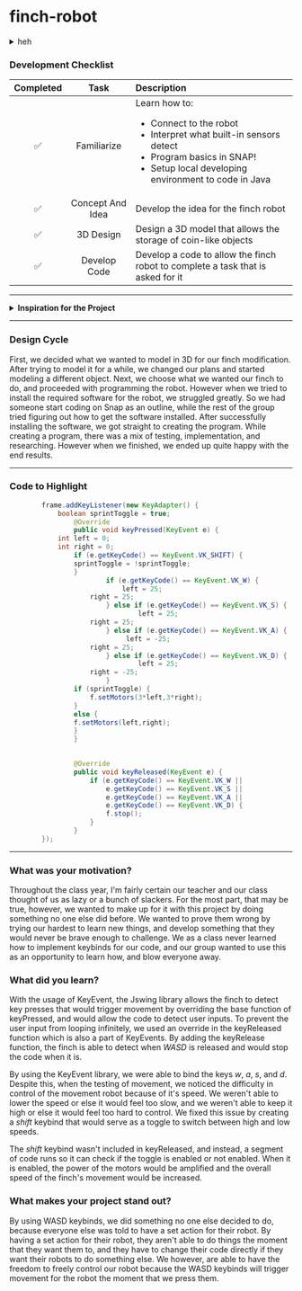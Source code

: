 # finch-robot
<details>
<summary>heh</summary>

<img src="https://preview.redd.it/does-anyone-know-the-source-of-the-zena-cat-images-outside-v0-atue5kweyahd1.jpeg?width=640&crop=smart&auto=webp&s=84a89e38704c18b7b622d6bb07bd301e5e76b552" width="250">

</details>
        
### Development Checklist

| Completed | Task         | Description |
|:---------:| :-----------:|:------------|
|    ✅     | Familiarize  | Learn how to: <ul><li>Connect to the robot</li><li>Interpret what built-in sensors detect</li><li>Program basics in SNAP!</li><li>Setup local developing environment to code in Java</li></ul>|
|    ✅     | Concept And Idea | Develop the idea for the finch robot|
|    ✅     | 3D Design    | Design a 3D model that allows the storage of coin-like objects|
|    ✅     | Develop Code | Develop a code to allow the finch robot to complete a task that is asked for it|

---

<details>
<summary><strong>Inspiration for the Project</strong></summary>
        
When we first originally started the creation of the 3D modification for the finch, we orginally intended on making the robot carry the 3D model of a character from a popular game made in Korea, known as "Limbus Company". We decided on this idea because the majority of our group members played this game, and we wanted to have something that was meaningful to us be incorporated into our project. However, after a couple weeks into the project, we changed our minds due to the complexity of the design of the character that we would have to model. Furthermore, the idea was later replaced by another idea where we would have a container hold a bunch of coins engraved with the logo of the same game, so we could still honor the original idea and its origins.

Before we started coding the robot, we as a group established the fact that we wanted to utilize WASD keybinds in order to enable the finch's movement. We collectly agreed to have this be our primary plan for the finch, because we wanted the ability to have free control of the robot while it was active, and it felt too much of a hassle to constantly change the code if we wanted the flinch to perform a different task. We also thought that it would've been a suitable implementation to add onto the flinch, considering the fact that our 3D printed modification would only had a decorative purpose.

</details>

---

### Design Cycle

First, we decided what we wanted to model in 3D for our finch modification. After trying to model it for a while, we changed our plans and started modeling a different object. Next, we choose what we wanted our finch to do, and proceeded with programming the robot. However when we tried to install the required software for the robot, we struggled greatly. So we had someone start coding on Snap as an outline, while the rest of the group tried figuring out how to get the software installed. After successfully installing the software, we got straight to creating the program. While creating a program, there was a mix of testing, implementation, and researching. However when we finished, we ended up quite happy with the end results.

---

### Code to Highlight
```java
        frame.addKeyListener(new KeyAdapter() {
    		boolean sprintToggle = true;
            	@Override
            	public void keyPressed(KeyEvent e) {
			int left = 0;
			int right = 0;
		        if (e.getKeyCode() == KeyEvent.VK_SHIFT) {
				sprintToggle = !sprintToggle;
		        }
                        if (e.getKeyCode() == KeyEvent.VK_W) {
                	    	left = 25;
			    	right = 25;
                    	} else if (e.getKeyCode() == KeyEvent.VK_S) {
                       	     	left = 25;
			    	right = 25;
                    	} else if (e.getKeyCode() == KeyEvent.VK_A) {
                           	 left = -25;
			    	right = 25;
                    	} else if (e.getKeyCode() == KeyEvent.VK_D) {
                            	left = 25;
			    	right = -25;
                    	}
		    	if (sprintToggle) {
		    		f.setMotors(3*left,3*right);
		    	}
		    	else {
				f.setMotors(left,right);
		    	}
            	}

            
            	@Override
            	public void keyReleased(KeyEvent e) {
            		if (e.getKeyCode() == KeyEvent.VK_W ||
            			e.getKeyCode() == KeyEvent.VK_S ||
            			e.getKeyCode() == KeyEvent.VK_A ||
            			e.getKeyCode() == KeyEvent.VK_D) {
                		f.stop();
                	} 
            	}
        });

```

---

### What was your motivation?
Throughout the class year, I'm fairly certain our teacher and our class thought of us as lazy or a bunch of slackers. For the most part, that may be true, however, we wanted to make up for it with this project by doing something no one else did before. We wanted to prove them wrong by trying our hardest to learn new things, and develop something that they would never be brave enough to challenge. We as a class never learned how to implement keybinds for our code, and our group wanted to use this as an opportunity to learn how, and blow everyone away.

### What did you learn?
With the usage of KeyEvent, the Jswing library allows the finch to detect key presses that would trigger movement by overriding the base function of keyPressed, and would allow the code to detect user inputs. To prevent the user input from looping infinitely, we used an override in the keyReleased function which is also a part of KeyEvents. By adding the keyRelease function, the finch is able to detect when *WASD* is released and would stop the code when it is. 

By using the KeyEvent library, we were able to bind the keys *w*, *a*, *s*, and *d*. Despite this, when the testing of movement, we noticed the difficulty in control of the movement robot because of it's speed. We weren't able to lower the speed or else it would feel too slow, and we weren't able to keep it high or else it would feel too hard to control. We fixed this issue by creating a *shift* keybind that would serve as a toggle to switch between high and low speeds.

The *shift* keybind wasn't included in keyReleased, and instead, a segment of code runs so it can check if the toggle is enabled or not enabled. When it is enabled, the power of the motors would be amplified and the overall speed of the finch's movement would be increased.

### What makes your project stand out?
By using WASD keybinds, we did something no one else decided to do, because everyone else was told to have a set action for their robot. By having a set action for their robot, they aren't able to do things the moment that they want them to, and they have to change their code directly if they want their robots to do something else. We however, are able to have the freedom to freely control our robot because the WASD keybinds will trigger movement for the robot the moment that we press them.
